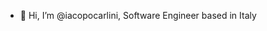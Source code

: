 - 👋 Hi, I’m @iacopocarlini, Software Engineer based in Italy

<!---
iacopocarlini/iacopocarlini is a ✨ special ✨ repository because its `README.md` (this file) appears on your GitHub profile.
You can click the Preview link to take a look at your changes.
--->
